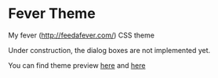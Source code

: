 # Fever Theme
My fever (http://feedafever.com/) CSS theme

Under construction, the dialog boxes are not implemented yet.

You can find theme preview [here](https://kirava.fr/static/fever_1.png) and [here](https://kirava.fr/static/fever_2.png)
